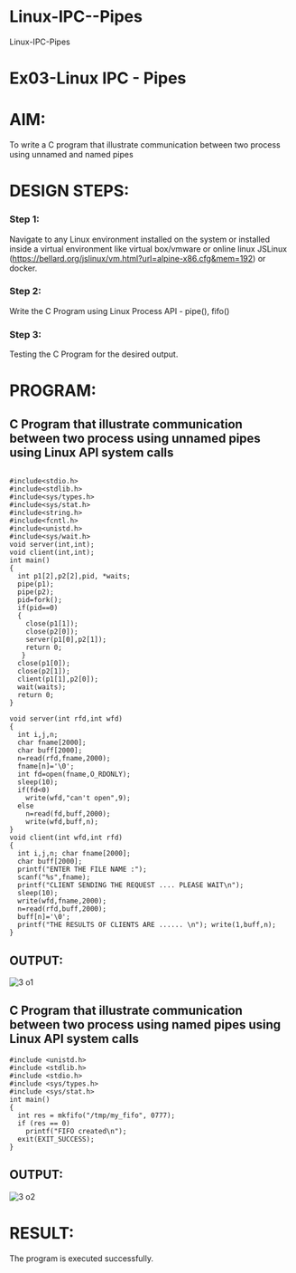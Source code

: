 # Linux-IPC--Pipes
Linux-IPC-Pipes


# Ex03-Linux IPC - Pipes

# AIM:
To write a C program that illustrate communication between two process using unnamed and named pipes

# DESIGN STEPS:

### Step 1:

Navigate to any Linux environment installed on the system or installed inside a virtual environment like virtual box/vmware or online linux JSLinux (https://bellard.org/jslinux/vm.html?url=alpine-x86.cfg&mem=192) or docker.

### Step 2:

Write the C Program using Linux Process API - pipe(), fifo()

### Step 3:

Testing the C Program for the desired output. 

# PROGRAM:

## C Program that illustrate communication between two process using unnamed pipes using Linux API system calls
```

#include<stdio.h>
#include<stdlib.h>
#include<sys/types.h> 
#include<sys/stat.h> 
#include<string.h> 
#include<fcntl.h> 
#include<unistd.h>
#include<sys/wait.h>
void server(int,int); 
void client(int,int); 
int main() 
{ 
  int p1[2],p2[2],pid, *waits; 
  pipe(p1); 
  pipe(p2); 
  pid=fork(); 
  if(pid==0) 
  { 
    close(p1[1]); 
    close(p2[0]); 
    server(p1[0],p2[1]); 
    return 0;
   } 
  close(p1[0]); 
  close(p2[1]); 
  client(p1[1],p2[0]); 
  wait(waits); 
  return 0; 
} 

void server(int rfd,int wfd) 
{ 
  int i,j,n; 
  char fname[2000]; 
  char buff[2000];
  n=read(rfd,fname,2000);
  fname[n]='\0';
  int fd=open(fname,O_RDONLY);
  sleep(10); 
  if(fd<0) 
    write(wfd,"can't open",9); 
  else 
    n=read(fd,buff,2000); 
    write(wfd,buff,n); 
}
void client(int wfd,int rfd) 
{
  int i,j,n; char fname[2000];
  char buff[2000];
  printf("ENTER THE FILE NAME :");
  scanf("%s",fname);
  printf("CLIENT SENDING THE REQUEST .... PLEASE WAIT\n");
  sleep(10);
  write(wfd,fname,2000);
  n=read(rfd,buff,2000);
  buff[n]='\0';
  printf("THE RESULTS OF CLIENTS ARE ...... \n"); write(1,buff,n);
}
```

## OUTPUT:
![3 o1](https://github.com/varshinidevaraju/Linux-IPC-Pipes/assets/144870750/a7d39c88-938b-4705-85ef-54933f801ff7)


## C Program that illustrate communication between two process using named pipes using Linux API system calls
```
#include <unistd.h>
#include <stdlib.h>
#include <stdio.h>
#include <sys/types.h>
#include <sys/stat.h>
int main()
{
  int res = mkfifo("/tmp/my_fifo", 0777);
  if (res == 0) 
    printf("FIFO created\n");
  exit(EXIT_SUCCESS);
}

```
## OUTPUT:
![3 o2](https://github.com/varshinidevaraju/Linux-IPC-Pipes/assets/144870750/3d018113-e156-4cb7-849d-43ebeff308ca)


# RESULT:
The program is executed successfully.
